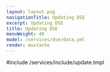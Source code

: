 ```yaml
---
layout: layout.pug
navigationTitle: Updating DSE
excerpt: Updating DSE
title: Updating DSE
menuWeight: 40
model: /services/dse/data.yml
render: mustache
---
```


#include /services/include/update.tmpl

